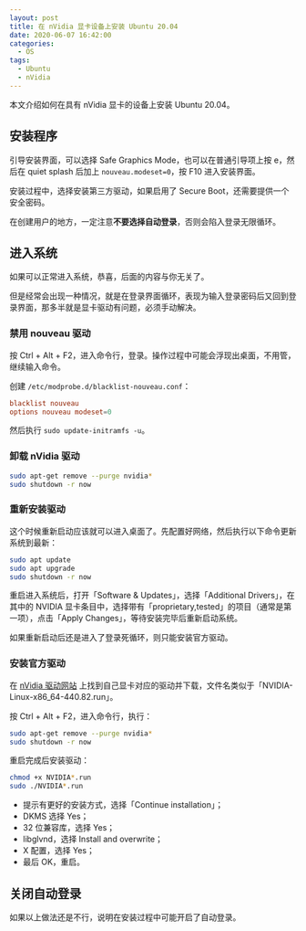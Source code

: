 ```yaml
---
layout: post
title: 在 nVidia 显卡设备上安装 Ubuntu 20.04
date: 2020-06-07 16:42:00
categories:
  - OS
tags:
  - Ubuntu
  - nVidia
---
```


本文介绍如何在具有 nVidia 显卡的设备上安装 Ubuntu 20.04。

## 安装程序

引导安装界面，可以选择 Safe Graphics Mode，也可以在普通引导项上按 e，然后在 quiet splash 后加上 `nouveau.modeset=0`，按 F10 进入安装界面。

安装过程中，选择安装第三方驱动，如果启用了 Secure Boot，还需要提供一个安全密码。

在创建用户的地方，一定注意**不要选择自动登录**，否则会陷入登录无限循环。

## 进入系统

如果可以正常进入系统，恭喜，后面的内容与你无关了。

但是经常会出现一种情况，就是在登录界面循环，表现为输入登录密码后又回到登录界面，那多半就是显卡驱动有问题，必须手动解决。

### 禁用 nouveau 驱动

按 Ctrl + Alt + F2，进入命令行，登录。操作过程中可能会浮现出桌面，不用管，继续输入命令。

创建 `/etc/modprobe.d/blacklist-nouveau.conf`：

```conf
blacklist nouveau
options nouveau modeset=0
```

然后执行 `sudo update-initramfs -u`。

### 卸载 nVidia 驱动

```bash
sudo apt-get remove --purge nvidia*
sudo shutdown -r now
```

### 重新安装驱动

这个时候重新启动应该就可以进入桌面了。先配置好网络，然后执行以下命令更新系统到最新：

```bash
sudo apt update
sudo apt upgrade
sudo shutdown -r now
```

重启进入系统后，打开「Software & Updates」，选择「Additional Drivers」，在其中的 NVIDIA 显卡条目中，选择带有「proprietary,tested」的项目（通常是第一项），点击「Apply Changes」，等待安装完毕后重新启动系统。

如果重新启动后还是进入了登录死循环，则只能安装官方驱动。

### 安装官方驱动

在 [nVidia 驱动网站](https://www.nvidia.com/Download/index.aspx?lang=en-us) 上找到自己显卡对应的驱动并下载，文件名类似于「NVIDIA-Linux-x86_64-440.82.run」。

按 Ctrl + Alt + F2，进入命令行，执行：

```bash
sudo apt-get remove --purge nvidia*
sudo shutdown -r now
```

重启完成后安装驱动：

```bash
chmod +x NVIDIA*.run
sudo ./NVIDIA*.run
```

* 提示有更好的安装方式，选择「Continue installation」；
* DKMS 选择 Yes；
* 32 位兼容库，选择 Yes；
* libglvnd，选择 Install and overwrite；
* X 配置，选择 Yes；
* 最后 OK，重启。

## 关闭自动登录

如果以上做法还是不行，说明在安装过程中可能开启了自动登录。

